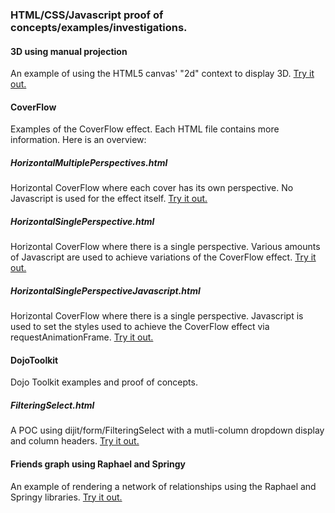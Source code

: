 ### HTML/CSS/Javascript proof of concepts/examples/investigations.

#### 3D using manual projection
An example of using the HTML5 canvas' "2d" context to display 3D.
[Try it out.](https://rawgit.com/jmatysczak/HTMLPOCs/master/3D%20using%20manual%20projection/index.html)

#### CoverFlow
Examples of the CoverFlow effect. Each HTML file contains more information. Here is an overview:

##### HorizontalMultiplePerspectives.html
Horizontal CoverFlow where each cover has its own perspective. No Javascript is used for the effect
itself.
[Try it out.](https://rawgit.com/jmatysczak/HTMLPOCs/master/CoverFlow/HorizontalMultiplePerspectives.html)

##### HorizontalSinglePerspective.html
Horizontal CoverFlow where there is a single perspective. Various amounts of Javascript are used
to achieve variations of the CoverFlow effect.
[Try it out.](https://rawgit.com/jmatysczak/HTMLPOCs/master/CoverFlow/HorizontalSinglePerspective.html)

##### HorizontalSinglePerspectiveJavascript.html
Horizontal CoverFlow where there is a single perspective. Javascript is used to set the styles used
to achieve the CoverFlow effect via requestAnimationFrame.
[Try it out.](https://rawgit.com/jmatysczak/HTMLPOCs/master/CoverFlow/HorizontalSinglePerspectiveJavascript.html)

#### DojoToolkit
Dojo Toolkit examples and proof of concepts.

##### FilteringSelect.html
A POC using dijit/form/FilteringSelect with a mutli-column dropdown display and column headers.
[Try it out.](https://rawgit.com/jmatysczak/HTMLPOCs/master/DojoToolkit/FilteringSelect.html)

#### Friends graph using Raphael and Springy
An example of rendering a network of relationships using the Raphael and Springy libraries.
[Try it out.](https://rawgit.com/jmatysczak/HTMLPOCs/master/Friends%20graph%20using%20Raphael%20and%20Springy/index.html)
